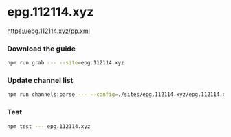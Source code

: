 # epg.112114.xyz

https://epg.112114.xyz/pp.xml

### Download the guide

```sh
npm run grab --- --site=epg.112114.xyz
```

### Update channel list

```sh
npm run channels:parse --- --config=./sites/epg.112114.xyz/epg.112114.xyz.config.js --output=./sites/epg.112114.xyz/epg.112114.xyz.channels.xml
```

### Test

```sh
npm test --- epg.112114.xyz
```
